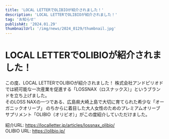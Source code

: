 ```yaml
---
title: 'LOCAL LETTERでOLIBIOが紹介されました！'
description: 'LOCAL LETTERでOLIBIOが紹介されました！'
tag: 'お知らせ'
publishAt: '2024.01.29'
thumbnailUrl: '/img/news/2024_0129/thumbnail.jpg'
---
```


# LOCAL LETTERでOLIBIOが紹介されました！

この度、LOCAL LETTERでOLIBIOが紹介されました！
株式会社アンドピリオドでは続可能な一次産業を促進する「LOSSNAX（ロスナックス）」というブランドを立ち上げました。  
そのLOSS NAXの一つである、広島県大崎上島で大切に育てられた希少な「オーガニックオリーブ」 のちからに着目した大人女性のためのプレミアムオリーブサプリメント「OLIBIO（オリビオ）」がこの度紹介していただけました。

紹介URL: https://localletter.jp/articles/lossnax_olibio/  
OLIBIO URL: https://olibio.jp/
